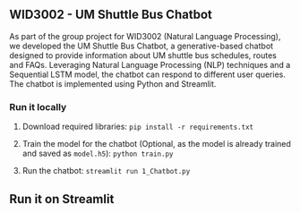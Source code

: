 ## WID3002 - UM Shuttle Bus Chatbot

As part of the group project for WID3002 (Natural Language Processing), we developed the UM Shuttle Bus Chatbot, a generative-based chatbot designed to provide information about UM shuttle bus schedules, routes and FAQs. Leveraging Natural Language Processing (NLP) techniques and a Sequential LSTM model, the chatbot can respond to different user queries. The chatbot is implemented using Python and Streamlit.

### Run it locally

1. Download required libraries: `pip install -r requirements.txt`

2. Train the model for the chatbot (Optional, as the model is already trained and saved as `model.h5`): `python train.py` 

3. Run the chatbot: `streamlit run 1_Chatbot.py`

## Run it on Streamlit
